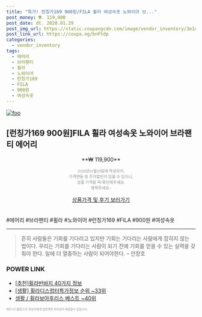 ```yaml
--- 
title: "특가! 런칭가169 900원/FILA 휠라 여성속옷 노와이어 브..." 
post_money: ₩. 119,900 
post_date: dt. 2020.01.29 
post_img_url: https://static.coupangcdn.com/image/vendor_inventory/3e1d/38102bd598a37f6621c7d032cd65945994a32e6c948e3a66d085f2887c48.jpg 
post_link_url: https://coupa.ng/bnFtdp 
categories: 
  - vendor_inventory 
tags: 
  - 에어리 
  - 브라팬티 
  - 휠라 
  - 노와이어 
  - 런칭가169 
  - FILA 
  - 900원 
  - 여성속옷 
--- 
```

[![foo](https://static.coupangcdn.com/image/vendor_inventory/3e1d/38102bd598a37f6621c7d032cd65945994a32e6c948e3a66d085f2887c48.jpg)](https://coupa.ng/bnFtdp) 

## [런칭가169 900원]FILA 휠라 여성속옷 노와이어 브라팬티 에어리 
<p style="text-align: center;">**₩ 119,900**</p> 
<p style="text-align: center;"><span style="color: #898c8f; font-family: Georgia,Times,serif; font-size: 0.75em;">2020년01월29일에 작성되어, <br>가격변동 및 추가할인이 있을 수 있으니,<br> 상품 가격을 꼭!확인해주세요.<br>행복하세요~</span> 
</p>	 
<div markdown="0" style="text-align: center;"><a href="https://coupa.ng/bnFtdp" class="btn btn--success">상품가격 및 후기 보러가기</a></div> 
<br><br> 
  #에어리 #브라팬티 #휠라 #노와이어 #런칭가169 #FILA #900원 #여성속옷 
<hr> 

> 흔히 사람들은 기회를 기다리고 있지만 기회는 기다리는 사람에게 잡히지 않는 법이다. 우리는 기회를 기다리는 사람이 되기 전에 기회를 얻을 수 있는 실력을 갖춰야 한다. 일에 더 열중하는 사람이 되어야한다. – 안창호 


### POWER LINK

* <a href="https://blog.naver.com/fasyy4321/221789943264" target="_blank">[추천]휠라반바지 40가지 정보</a>
* <a href="https://blog.naver.com/fasyy4321/221772662018" target="_blank"> [생활] 휠라디스럽터특가정보 순위 ~33위</a>
* <a href="https://blog.naver.com/santokki14/221784614428" target="_blank">생활 / 휠라보아후리스 베스트 ~40위</a>

<span style="color: #898c8f; font-family: Georgia,Times,serif; font-size: 0.55em;">파트너스활동으로 작성자에게 일정액의 커미션이 제공될수 있습니다.</span> 
